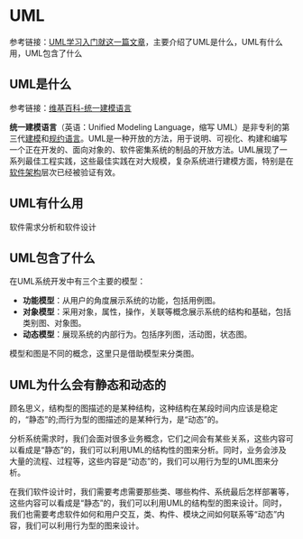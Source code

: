 # UML

参考链接：[UML学习入门就这一篇文章](https://blog.csdn.net/soft_zzti/article/details/79811923)，主要介绍了UML是什么，UML有什么用，UML包含了什么

## UML是什么

参考链接：[维基百科-统一建模语言](https://zh.wikipedia.org/wiki/%E7%BB%9F%E4%B8%80%E5%BB%BA%E6%A8%A1%E8%AF%AD%E8%A8%80)

**统一建模语言**（英语：Unified Modeling Language，缩写 UML）是非专利的第三代[建模](https://zh.wikipedia.org/w/index.php?title=对象建模语言&action=edit&redlink=1)和[规约语言](https://zh.wikipedia.org/wiki/规约语言)。UML是一种开放的方法，用于说明、可视化、构建和编写一个正在开发的、面向对象的、软件密集系统的制品的开放方法。UML展现了一系列最佳工程实践，这些最佳实践在对大规模，复杂系统进行建模方面，特别是在[软件架构](https://zh.wikipedia.org/wiki/软件架构)层次已经被验证有效。

## UML有什么用

软件需求分析和软件设计

## UML包含了什么

在UML系统开发中有三个主要的模型：

- **功能模型**：从用户的角度展示系统的功能，包括用例图。
- **对象模型**：采用对象，属性，操作，关联等概念展示系统的结构和基础，包括类别图、对象图。
- **动态模型**：展现系统的内部行为。包括序列图，活动图，状态图。

模型和图是不同的概念，这里只是借助模型来分类图。

## UML为什么会有静态和动态的

顾名思义，结构型的图描述的是某种结构，这种结构在某段时间内应该是稳定的，“静态”的;而行为型的图描述的是某种行为，是“动态”的。

分析系统需求时，我们会面对很多业务概念，它们之间会有某些关系，这些内容可以看成是“静态”的，我们可以利用UML的结构性的图来分析。同时，业务会涉及大量的流程、过程等，这些内容是“动态”的，我们可以用行为型的UML图来分析。

在我们软件设计时，我们需要考虑需要那些类、哪些构件、系统最后怎样部署等，这些内容可以看成是“静态”的，我们可以利用UML的结构型的图来设计。同时，我们也需要考虑软件如何和用户交互，类、构件、模块之间如何联系等“动态”内容，我们可以利用行为型的图来设计。



